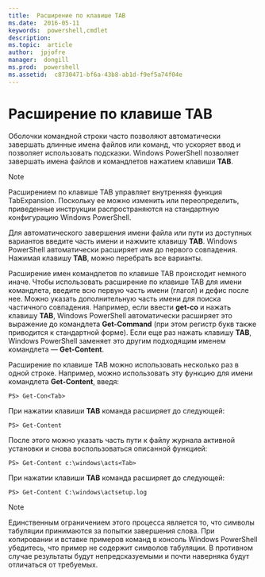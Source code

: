 ```yaml
---
title:  Расширение по клавише TAB
ms.date:  2016-05-11
keywords:  powershell,cmdlet
description:  
ms.topic:  article
author:  jpjofre
manager:  dongill
ms.prod:  powershell
ms.assetid:  c8730471-bf6a-43b8-ab1d-f9ef5a74f04e
---
```


# Расширение по клавише TAB
Оболочки командной строки часто позволяют автоматически завершать длинные имена файлов или команд, что ускоряет ввод и позволяет использовать подсказки. Windows PowerShell позволяет завершать имена файлов и командлетов нажатием клавиши **TAB**.

> [!NOTE]
> Расширением по клавише TAB управляет внутренняя функция TabExpansion. Поскольку ее можно изменить или переопределить, приведенные инструкции распространяются на стандартную конфигурацию Windows PowerShell.

Для автоматического завершения имени файла или пути из доступных вариантов введите часть имени и нажмите клавишу **TAB**. Windows PowerShell автоматически расширяет имя до первого совпадения. Нажимая клавишу **TAB**, можно перебрать все варианты.

Расширение имен командлетов по клавише TAB происходит немного иначе. Чтобы использовать расширение по клавише TAB для имени командлета, введите всю первую часть имени (глагол) и дефис после нее. Можно указать дополнительную часть имени для поиска частичного совпадения. Например, если ввести **get-co** и нажать клавишу **TAB**, Windows PowerShell автоматически расширяет это выражение до командлета **Get-Command** (при этом регистр букв также приводится к стандартной форме). Если еще раз нажать клавишу **TAB**, Windows PowerShell заменяет это другим подходящим именем командлета — **Get-Content**.

Расширение по клавише TAB можно использовать несколько раз в одной строке. Например, можно использовать эту функцию для имени командлета **Get-Content**, введя:

```
PS> Get-Con<Tab>
```

При нажатии клавиши **TAB** команда расширяет до следующей:

```
PS> Get-Content
```

После этого можно указать часть пути к файлу журнала активной установки и снова воспользоваться описанной функцией:

```
PS> Get-Content c:\windows\acts<Tab>
```

При нажатии клавиши **TAB** команда расширяет до следующей:

```
PS> Get-Content C:\windows\actsetup.log
```

> [!NOTE]
> Единственным ограничением этого процесса является то, что символы табуляции принимаются за попытки завершения слова. При копировании и вставке примеров команд в консоль Windows PowerShell убедитесь, что пример не содержит символов табуляции. В противном случае результаты будут непредсказуемыми и почти наверняка будут отличаться от требуемых.



<!--HONumber=May16_HO2-->


